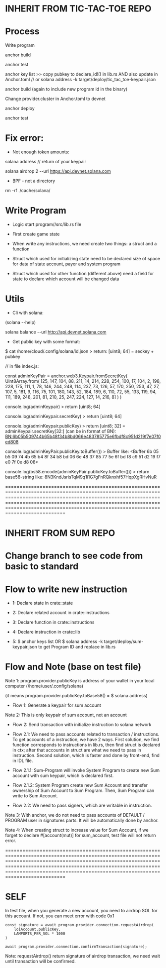 # INHERIT FROM TIC-TAC-TOE REPO
# Process

Write program

anchor build

anchor test

anchor key list >> copy pubkey to declare_id!() in lib.rs AND also update in Anchor.toml
// or solana address -k target/deploy/tic_tac_toe-keypair.json

anchor build (again to include new program id in the binary)

Change provider.cluster in Anchor.toml to devnet

anchor deploy

anchor test

# Fix error:

- Not enough token amounts:

solana address // return <pubkey-string> of your keypair

solana airdrop 2 <pubKey> --url https://api.devnet.solana.com

- BPF - not a directory

rm -rf ./cache/solana/<version-folder-name>

# Write Program

- Logic start program/<prj-name>/src/lib.rs file

- First create game state

- When write any instructions, we need create two things: a struct and a function

- Struct which used for initializing state need to be declared size of space for data of state account, payer and system program

- Struct which used for other function (different above) need a field for state to declare which account will be changed data

# Utils

- Cli with solana:

(solana --help)

solana balance --url http://api.devnet.solana.com

- Get public key with some format:

$ cat /home/cloud/.config/solana/id.json > return: [uint8; 64] = seckey + pubkey

// in file index.js: 

const adminKeyPair = anchor.web3.Keypair.fromSecretKey(
    Uint8Array.from(
        [25, 147, 104, 88, 211, 14, 214, 228, 254, 100, 17, 104, 2, 198, 228, 175, 111, 1, 78, 146, 244, 248, 114, 237, 73, 126, 57, 170, 250, 253, 47, 27, 107, 5, 181, 9, 116, 75, 101, 180, 143, 52, 184, 189, 6, 110, 72, 55, 133, 119, 94, 111, 189, 248, 201, 81, 210, 25, 247, 224, 127, 14, 216, 8]
    )
)

console.log(adminKeypair) > return [uint8; 64] 

console.log(adminKeypair.secretKey) > return [uint8; 64]

console.log(adminKeypair.publicKey) > return [uint8; 32] = adminKeypair.secretKey[32:] (can be in format of BN): <BN:6b05b509744b65b48f34b8bd066e483785775e6fbdf8c951d219f7e07f0ed808>

console.log(adminKeyPair.publicKey.toBuffer()) > Buffer like: <Buffer 6b 05 b5 09 74 4b 65 b4 8f 34 b8 bd 06 6e 48 37 85 77 5e 6f bd f8 c9 51 d2 19 f7 e0 7f 0e d8 08>

console.log(bs58.encode(adminKeyPair.publicKey.toBuffer())) > return base58-string like: 8N3KndJsrisTqM9q1i1G7gFnRQknxhf57HqpXgRHvNuR

===================================================================================================================================================================================================================================================================================================

# INHERIT FROM SUM REPO

# Change branch to see code from basic to standard

# Flow to write new instruction

- 1: Declare state in crate::state

- 2: Declare related account in crate::instructions

- 3: Declare function in crate::instructions

- 4: Declare instruction in crate::lib

- 5: $ anchor keys list OR $ solana address -k target/deploy/sum-keypair.json to get Program ID and replace in lib.rs

# Flow and Note (base on test file)

Note 1: program.provider.publicKey is address of your wallet in your local computer (/home/user/.config/solana)

(it means program.provider.publicKey.toBase58() = $ solana address)

- Flow 1: Generate a keypair for sum account

Note 2: This is only keypair of sum account, not an account

- Flow 2: Send transaction with initialize instruction to solana network

- Flow 2.1: We need to pass accounts related to transaction / instructions. To get accounts of a instruction, we have 2 ways. First solution, we find function corresponds to instructions in lib.rs, then find struct is declared in ctx; after that accounts in struct are what we need to pass in instruction. Second solution, which is faster and done by front-end, find in IDL file.

- Flow 2.1.1: Sum-Program will invoke System Program to create new Sum account with sum keypair, which is declared first.

- Flow 2.1.2: System Program create new Sum Account and transfer ownership of Sum Account to Sum Program. Then, Sum Program can write to Sum Account.

- Flow 2.2: We need to pass signers, which are writable in instruction.

Note 3: With anchor, we do not need to pass accounts of DEFAULT / PROGRAM user in signatures parts. It will be automatically done by anchor. 

Note 4: When creating struct to increase value for Sum Account, if we forget to declare #[account(mut)] for sum_account, test file will not return error.

===================================================================================================================================================================================================================================================================================================

# SELF

In test file, when you generate a new account, you need to airdrop SOL for this account. If not, you can meet error with code 0x1
```
const signature = await program.provider.connection.requestAirdrop(
    loiAccount.publicKey,
    LAMPORTS_PER_SOL * 1000
)

await program.provider.connection.confirmTransaction(signature);
```

Note: requestAirdrop() return signature of airdrop transaction, we need wait until transaction will be confirmed.